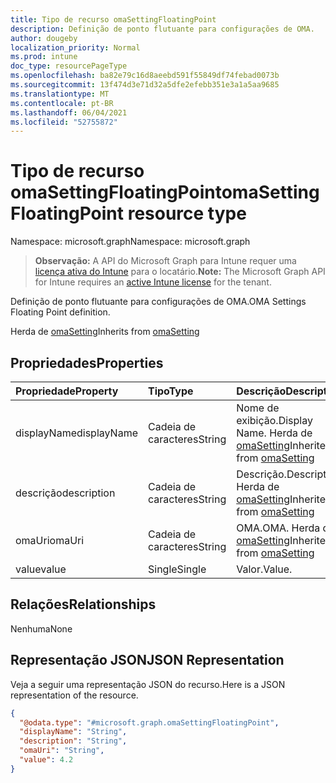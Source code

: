 ```yaml
---
title: Tipo de recurso omaSettingFloatingPoint
description: Definição de ponto flutuante para configurações de OMA.
author: dougeby
localization_priority: Normal
ms.prod: intune
doc_type: resourcePageType
ms.openlocfilehash: ba82e79c16d8aeebd591f55849df74febad0073b
ms.sourcegitcommit: 13f474d3e71d32a5dfe2efebb351e3a1a5aa9685
ms.translationtype: MT
ms.contentlocale: pt-BR
ms.lasthandoff: 06/04/2021
ms.locfileid: "52755872"
---
```

# <a name="omasettingfloatingpoint-resource-type"></a><span data-ttu-id="126cf-103">Tipo de recurso omaSettingFloatingPoint</span><span class="sxs-lookup"><span data-stu-id="126cf-103">omaSettingFloatingPoint resource type</span></span>

<span data-ttu-id="126cf-104">Namespace: microsoft.graph</span><span class="sxs-lookup"><span data-stu-id="126cf-104">Namespace: microsoft.graph</span></span>

> <span data-ttu-id="126cf-105">**Observação:** A API do Microsoft Graph para Intune requer uma [licença ativa do Intune](https://go.microsoft.com/fwlink/?linkid=839381) para o locatário.</span><span class="sxs-lookup"><span data-stu-id="126cf-105">**Note:** The Microsoft Graph API for Intune requires an [active Intune license](https://go.microsoft.com/fwlink/?linkid=839381) for the tenant.</span></span>

<span data-ttu-id="126cf-106">Definição de ponto flutuante para configurações de OMA.</span><span class="sxs-lookup"><span data-stu-id="126cf-106">OMA Settings Floating Point definition.</span></span>


<span data-ttu-id="126cf-107">Herda de [omaSetting](../resources/intune-deviceconfig-omasetting.md)</span><span class="sxs-lookup"><span data-stu-id="126cf-107">Inherits from [omaSetting](../resources/intune-deviceconfig-omasetting.md)</span></span>

## <a name="properties"></a><span data-ttu-id="126cf-108">Propriedades</span><span class="sxs-lookup"><span data-stu-id="126cf-108">Properties</span></span>
|<span data-ttu-id="126cf-109">Propriedade</span><span class="sxs-lookup"><span data-stu-id="126cf-109">Property</span></span>|<span data-ttu-id="126cf-110">Tipo</span><span class="sxs-lookup"><span data-stu-id="126cf-110">Type</span></span>|<span data-ttu-id="126cf-111">Descrição</span><span class="sxs-lookup"><span data-stu-id="126cf-111">Description</span></span>|
|:---|:---|:---|
|<span data-ttu-id="126cf-112">displayName</span><span class="sxs-lookup"><span data-stu-id="126cf-112">displayName</span></span>|<span data-ttu-id="126cf-113">Cadeia de caracteres</span><span class="sxs-lookup"><span data-stu-id="126cf-113">String</span></span>|<span data-ttu-id="126cf-114">Nome de exibição.</span><span class="sxs-lookup"><span data-stu-id="126cf-114">Display Name.</span></span> <span data-ttu-id="126cf-115">Herda de [omaSetting](../resources/intune-deviceconfig-omasetting.md)</span><span class="sxs-lookup"><span data-stu-id="126cf-115">Inherited from [omaSetting](../resources/intune-deviceconfig-omasetting.md)</span></span>|
|<span data-ttu-id="126cf-116">descrição</span><span class="sxs-lookup"><span data-stu-id="126cf-116">description</span></span>|<span data-ttu-id="126cf-117">Cadeia de caracteres</span><span class="sxs-lookup"><span data-stu-id="126cf-117">String</span></span>|<span data-ttu-id="126cf-118">Descrição.</span><span class="sxs-lookup"><span data-stu-id="126cf-118">Description.</span></span> <span data-ttu-id="126cf-119">Herda de [omaSetting](../resources/intune-deviceconfig-omasetting.md)</span><span class="sxs-lookup"><span data-stu-id="126cf-119">Inherited from [omaSetting](../resources/intune-deviceconfig-omasetting.md)</span></span>|
|<span data-ttu-id="126cf-120">omaUri</span><span class="sxs-lookup"><span data-stu-id="126cf-120">omaUri</span></span>|<span data-ttu-id="126cf-121">Cadeia de caracteres</span><span class="sxs-lookup"><span data-stu-id="126cf-121">String</span></span>|<span data-ttu-id="126cf-122">OMA.</span><span class="sxs-lookup"><span data-stu-id="126cf-122">OMA.</span></span> <span data-ttu-id="126cf-123">Herda de [omaSetting](../resources/intune-deviceconfig-omasetting.md)</span><span class="sxs-lookup"><span data-stu-id="126cf-123">Inherited from [omaSetting](../resources/intune-deviceconfig-omasetting.md)</span></span>|
|<span data-ttu-id="126cf-124">value</span><span class="sxs-lookup"><span data-stu-id="126cf-124">value</span></span>|<span data-ttu-id="126cf-125">Single</span><span class="sxs-lookup"><span data-stu-id="126cf-125">Single</span></span>|<span data-ttu-id="126cf-126">Valor.</span><span class="sxs-lookup"><span data-stu-id="126cf-126">Value.</span></span>|

## <a name="relationships"></a><span data-ttu-id="126cf-127">Relações</span><span class="sxs-lookup"><span data-stu-id="126cf-127">Relationships</span></span>
<span data-ttu-id="126cf-128">Nenhuma</span><span class="sxs-lookup"><span data-stu-id="126cf-128">None</span></span>

## <a name="json-representation"></a><span data-ttu-id="126cf-129">Representação JSON</span><span class="sxs-lookup"><span data-stu-id="126cf-129">JSON Representation</span></span>
<span data-ttu-id="126cf-130">Veja a seguir uma representação JSON do recurso.</span><span class="sxs-lookup"><span data-stu-id="126cf-130">Here is a JSON representation of the resource.</span></span>
<!-- {
  "blockType": "resource",
  "@odata.type": "microsoft.graph.omaSettingFloatingPoint"
}
-->
``` json
{
  "@odata.type": "#microsoft.graph.omaSettingFloatingPoint",
  "displayName": "String",
  "description": "String",
  "omaUri": "String",
  "value": 4.2
}
```




